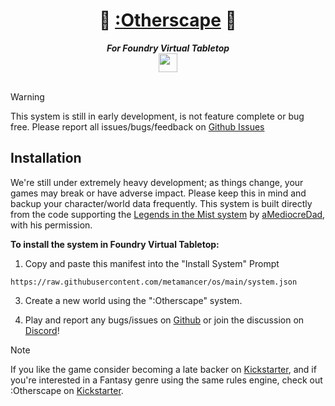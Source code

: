 <h1 align="center">🔶 <a href="https://www.kickstarter.com/projects/sonofoak/tokyo-otherworld-a-mythic-cyberpunk-rpg" rel="noreferrer" target="_blank">:Otherscape</a> 🔶</h1>
<div align="center"><strong><em>For Foundry Virtual Tabletop</em></strong></div>
<div align="center"><img width="30px" src="https://foundryvtt.com/static/assets/icons/fvtt.png" /></div>

<br />

> [!WARNING]
> This system is still in early development, is not feature complete or bug free. Please report all issues/bugs/feedback on [Github Issues](https://github.com/metamancer/os/issues?q=is:issue+is:open+sort:updated-desc)

## Installation

We're still under extremely heavy development; as things change, your games may break or have adverse impact. Please keep this in mind and backup your character/world data frequently. This system is built directly from the code supporting the [Legends in the Mist system](https://github.com/aMediocreDad/os) by [aMediocreDad](https://github.com/aMediocreDad), with his permission.

**To install the system in Foundry Virtual Tabletop:**

1. Copy and paste this manifest into the "Install System" Prompt

```
https://raw.githubusercontent.com/metamancer/os/main/system.json
```

3. Create a new world using the ":Otherscape" system.
   
4. Play and report any bugs/issues on [Github](https://github.com/metamancer/os/issues) or join the discussion on [Discord](https://discord.gg/XwJe4QWyfy)!

> [!NOTE]
> If you like the game consider becoming a late backer on [Kickstarter](https://www.kickstarter.com/projects/sonofoak/tokyo-otherworld-a-mythic-cyberpunk-rpg), and if you're interested in a Fantasy genre using the same rules engine, check out :Otherscape on [Kickstarter](https://www.kickstarter.com/projects/sonofoak/legend-in-the-mist-rpg).


